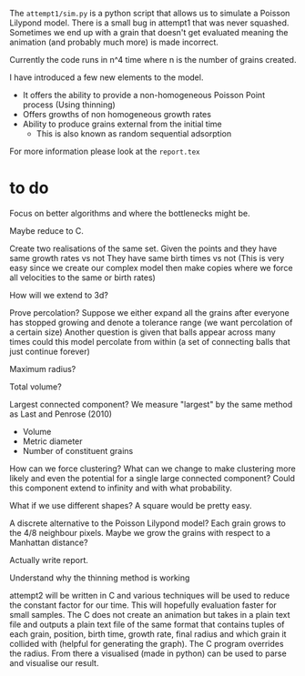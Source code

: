 The `attempt1/sim.py` is a python script that allows us to simulate a Poisson Lilypond model.
There is a small bug in attempt1 that was never squashed. Sometimes we end up with a grain that
doesn't get evaluated meaning the animation (and probably much more) is made incorrect.

Currently the code runs in n^4 time where n is the number of grains created.

I have introduced a few new elements to the model.
* It offers the ability to provide a non-homogeneous Poisson Point process (Using thinning)
* Offers growths of non homogeneous growth rates
* Ability to produce grains external from the initial time
  * This is also known as random sequential adsorption

For more information please look at the `report.tex`

# to do
Focus on better algorithms and where the bottlenecks might be.

Maybe reduce to C.

Create two realisations of the same set.
Given the points and they have same growth rates vs not
They have same birth times vs not
(This is very easy since we create our complex model then make copies
where we force all velocities to the same or birth rates)

How will we extend to 3d?

Prove percolation?
Suppose we either expand all the grains after everyone has stopped growing
and denote a tolerance range (we want percolation of a certain size)
Another question is given that balls appear across many times could this
model percolate from within (a set of connecting balls that just continue forever)

Maximum radius?

Total volume?

Largest connected component?
We measure "largest" by the same method as Last and Penrose (2010)
* Volume
* Metric diameter
* Number of constituent grains

How can we force clustering? What can we change to make clustering more
likely and even the potential for a single large connected component?
Could this component extend to infinity and with what probability.

What if we use different shapes? A square would be pretty easy.

A discrete alternative to the Poisson Lilypond model?
Each grain grows to the 4/8 neighbour pixels.
Maybe we grow the grains with respect to a Manhattan distance?

Actually write report.

Understand why the thinning method is working

attempt2 will be written in C and various techniques will be used to
reduce the constant factor for our time. This will hopefully evaluation faster
for small samples.
The C does not create an animation but takes in a plain text file and outputs
a plain text file of the same format that
contains tuples of each grain, position, birth time, growth rate,
final radius and which grain it collided with (helpful for generating
the graph). The C program overrides the radius.
From there a visualised (made in python) can be used
to parse and visualise our result.
